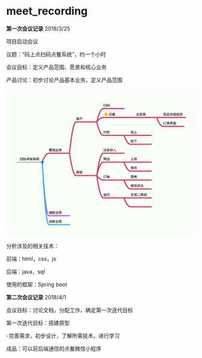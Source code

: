 # meet_recording

**第一次会议记录** 2018/3/25

项目启动会议

议题：“码上点扫码点餐系统”，约一个小时

会议目标：定义产品范围、愿景和核心业务


产品讨论：初步讨论产品基本业务，定义产品范围

![初步基本业务](https://github.com/E-Order/Dashboard/blob/master/document/graph/%E6%89%AB%E7%A0%81%E7%82%B9%E9%A4%90%E7%B3%BB%E7%BB%9F.jpg)


分析涉及的相关技术：

前端：html，css，js

后端：java，sql

使用的框架：Spring boot




**第二次会议记录**  2018/4/1

会议目标：讨论文档，分配工作，确定第一次迭代目标

第一次迭代目标：搭建原型

-完善需求，初步设计，了解所需技术，进行学习

成品：可以前后端通信的点餐微信小程序

